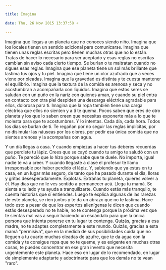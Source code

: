 ```yaml
---

title: Imagina

date: Thu, 26 Nov 2015 13:37:58 +
 
---
```

Imagina que llegas a un planeta que no conoces siendo niño.
Imagina que los locales tienen un sentido adicional para comunicarse. Imagina que tienen unas reglas escritas pero tienen muchas otras que no lo están. Tratas de hacer lo necesario para ser aceptado y esas reglas no escritas cambian sin aviso cada cierto tiempo. Se burlan o te maltratan cuando no sigues esas reglas.
Imagina que ese planeta tiene un sol más brillante que lastima tus ojos y tu piel.
Imagina que tiene un olor azufrado que a veces viene por oleadas.
Imagina que la gravedad es distinta y te cuesta mantener el equilibrio.
Imagina que la textura de la comida es arenosa y seca y no acostumbran a acompañarla con líquidos.
Imagina que estos seres se saludan con un puño en la nariz con quienes aman, y cuando su piel entra en contacto con otra piel despiden una descarga eléctrica agradable para ellos, dolorosa para ti.
Imagina que la ropa también tiene una carga eléctrica que ellos no sienten y a ti te quema.
Pocos saben que eres de otro planeta y los que lo saben creen que necesitas exponerte más a lo que te molesta para que te acostumbres.
Y lo intentas. Cada día, cada hora. Todos los días se burlan de ti. Te regañan por no seguir las reglas implícitas, por no disimular las náuseas por los olores, por pedir esa única comida que no sientes arenosa y la acompañas con agua.

Y un día llegas a casa. Y cuando empiezas a hacer tus deberes recuerdas que perdiste tu lápiz. Crees que se cayó cuando tu amigo te saludó con un puño. Te pareció que lo hizo porque sabe que te duele. No importa, igual nadie te va a creer. Y cuando llegaste a clase el profesor te llamo irresponsable por haber perdido el lápiz. Y, sabiendo que ya estas en tu casa, en un lugar más seguro, de tanto que ha pasado durante el día, lloras y gritas desesperadamente. Explotas. Extrañas tu planeta, quieres volver a él. Hay días que no le ves sentido a permanecer acá. Llega tu mamá. Se sienta a tu lado y te ayuda a tranquilizarte. Cuando estás más tranquilo, te cuenta historias que sí entiendes. Luego te explica algunas de las rarezas de este planeta, se ríen juntos y te da un abrazo que no te lastima. Hace todo esto a pesar de que los expertos alienígenas le dicen que cuando estás desesperado no te hable, no te contenga porque la próxima vez que te sientas mal vas a seguir haciendo un escándalo para que la única persona que intenta ponerse en tu lugar te contenga. Quizás, gracias a esa madre, no te adaptes completamente a este mundo. Quizás, gracias a esta mamá "permisiva", que en la medida de sus posibilidades cuida que no lleguen a tu cuarto muchas oleadas de azufre, que te da agua con la comida y te consigue ropa que no te queme, y es exigente en muchas otras cosas, te puedes concentrar en ese gran invento que necesita urgentemente este planeta. Hace eso en lugar de lo recomendado, en lugar de simplemente adaptarte y adoctrinarte para que los demás no te vean "raro".

